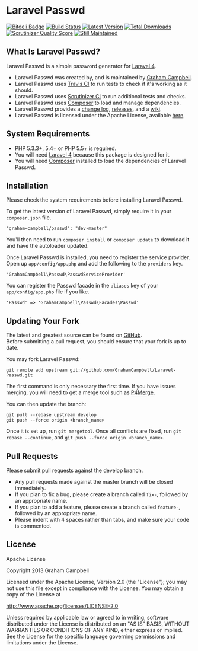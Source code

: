 Laravel Passwd
==============


[![Bitdeli Badge](https://d2weczhvl823v0.cloudfront.net/GrahamCampbell/laravel-passwd/trend.png)](https://bitdeli.com/free "Bitdeli Badge")
[![Build Status](https://travis-ci.org/GrahamCampbell/Laravel-Passwd.png?branch=master)](https://travis-ci.org/GrahamCampbell/Laravel-Passwd)
[![Latest Version](https://poser.pugx.org/graham-campbell/passwd/v/stable.png)](https://packagist.org/packages/graham-campbell/passwd)
[![Total Downloads](https://poser.pugx.org/graham-campbell/passwd/downloads.png)](https://packagist.org/packages/graham-campbell/passwd)
[![Scrutinizer Quality Score](https://scrutinizer-ci.com/g/GrahamCampbell/Laravel-Passwd/badges/quality-score.png?s=e388e17e6a7baae31b5cd7ced1d71c9eb2f6e926)](https://scrutinizer-ci.com/g/GrahamCampbell/Laravel-Passwd)
[![Still Maintained](http://stillmaintained.com/GrahamCampbell/Laravel-Passwd.png)](http://stillmaintained.com/GrahamCampbell/Laravel-Passwd)


## What Is Laravel Passwd?

Laravel Passwd is a simple password generator for [Laravel 4](http://laravel.com).  

* Laravel Passwd was created by, and is maintained by [Graham Campbell](https://github.com/GrahamCampbell).  
* Laravel Passwd uses [Travis CI](https://travis-ci.org/GrahamCampbell/Laravel-Passwd) to run tests to check if it's working as it should.  
* Laravel Passwd uses [Scrutinizer CI](https://scrutinizer-ci.com/g/GrahamCampbell/Laravel-Passwd) to run additional tests and checks.  
* Laravel Passwd uses [Composer](https://getcomposer.org) to load and manage dependencies.  
* Laravel Passwd provides a [change log](https://github.com/GrahamCampbell/Laravel-Passwd/blob/master/CHANGELOG.md), [releases](https://github.com/GrahamCampbell/Laravel-Passwd/releases), and a [wiki](https://github.com/GrahamCampbell/Laravel-Passwd/wiki).  
* Laravel Passwd is licensed under the Apache License, available [here](https://github.com/GrahamCampbell/Laravel-Passwd/blob/master/LICENSE.md).  


## System Requirements

* PHP 5.3.3+, 5.4+ or PHP 5.5+ is required.
* You will need [Laravel 4](http://laravel.com) because this package is designed for it.  
* You will need [Composer](https://getcomposer.org) installed to load the dependencies of Laravel Passwd.  


## Installation

Please check the system requirements before installing Laravel Passwd.  

To get the latest version of Laravel Passwd, simply require it in your `composer.json` file.

`"graham-campbell/passwd": "dev-master"`

You'll then need to run `composer install` or `composer update` to download it and have the autoloader updated.

Once Laravel Passwd is installed, you need to register the service provider. Open up `app/config/app.php` and add the following to the `providers` key.

`'GrahamCampbell\Passwd\PasswdServiceProvider'`

You can register the Passwd facade in the `aliases` key of your `app/config/app.php` file if you like.

`'Passwd' => 'GrahamCampbell\Passwd\Facades\Passwd'`


## Updating Your Fork

The latest and greatest source can be found on [GitHub](https://github.com/GrahamCampbell/Laravel-Passwd).  
Before submitting a pull request, you should ensure that your fork is up to date.  

You may fork Laravel Passwd:  

    git remote add upstream git://github.com/GrahamCampbell/Laravel-Passwd.git

The first command is only necessary the first time. If you have issues merging, you will need to get a merge tool such as [P4Merge](http://perforce.com/product/components/perforce_visual_merge_and_diff_tools).  

You can then update the branch:  

    git pull --rebase upstream develop
    git push --force origin <branch_name>

Once it is set up, run `git mergetool`. Once all conflicts are fixed, run `git rebase --continue`, and `git push --force origin <branch_name>`.  


## Pull Requests

Please submit pull requests against the develop branch.  

* Any pull requests made against the master branch will be closed immediately.  
* If you plan to fix a bug, please create a branch called `fix-`, followed by an appropriate name.  
* If you plan to add a feature, please create a branch called `feature-`, followed by an appropriate name.  
* Please indent with 4 spaces rather than tabs, and make sure your code is commented.  


## License

Apache License  

Copyright 2013 Graham Campbell  

Licensed under the Apache License, Version 2.0 (the "License");
you may not use this file except in compliance with the License.
You may obtain a copy of the License at  

 http://www.apache.org/licenses/LICENSE-2.0  

Unless required by applicable law or agreed to in writing, software
distributed under the License is distributed on an "AS IS" BASIS,
WITHOUT WARRANTIES OR CONDITIONS OF ANY KIND, either express or implied.
See the License for the specific language governing permissions and
limitations under the License.  

